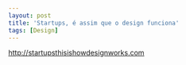 ```yaml
---
layout: post
title: 'Startups, é assim que o design funciona'
tags: [Design]
---
```


<http://startupsthisishowdesignworks.com>
